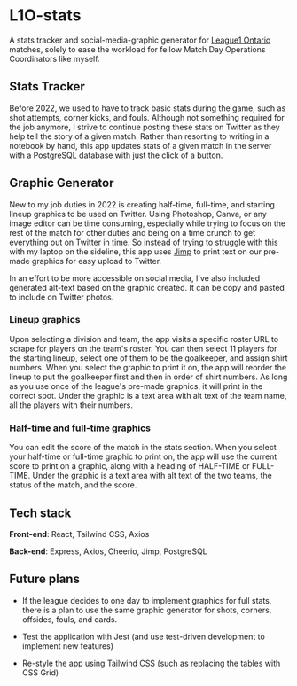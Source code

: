 # L1O-stats

A stats tracker and social-media-graphic generator for [League1 Ontario](https://www.league1ontario.com) matches, solely to ease the workload for fellow Match Day Operations Coordinators like myself.

## Stats Tracker

Before 2022, we used to have to track basic stats during the game, such as shot attempts, corner kicks, and fouls. Although not something required for the job anymore, I strive to continue posting these stats on Twitter as they help tell the story of a given match. Rather than resorting to writing in a notebook by hand, this app updates stats of a given match in the server with a PostgreSQL database with just the click of a button.

## Graphic Generator

New to my job duties in 2022 is creating half-time, full-time, and starting lineup graphics to be used on Twitter. Using Photoshop, Canva, or any image editor can be time consuming, especially while trying to focus on the rest of the match for other duties and being on a time crunch to get everything out on Twitter in time. So instead of trying to struggle with this with my laptop on the sideline, this app uses [Jimp](https://github.com/oliver-moran/jimp) to print text on our pre-made graphics for easy upload to Twitter.

In an effort to be more accessible on social media, I've also included generated alt-text based on the graphic created. It can be copy and pasted to include on Twitter photos.

### Lineup graphics

Upon selecting a division and team, the app visits a specific roster URL to scrape for players on the team's roster. You can then select 11 players for the starting lineup, select one of them to be the goalkeeper, and assign shirt numbers. When you select the graphic to print it on, the app will reorder the lineup to put the goalkeeper first and then in order of shirt numbers. As long as you use once of the league's pre-made graphics, it will print in the correct spot. Under the graphic is a text area with alt text of the team name, all the players with their numbers.

### Half-time and full-time graphics

You can edit the score of the match in the stats section. When you select your half-time or full-time graphic to print on, the app will use the current score to print on a graphic, along with a heading of HALF-TIME or FULL-TIME. Under the graphic is a text area with alt text of the two teams, the status of the match, and the score.

## Tech stack

**Front-end**: React, Tailwind CSS, Axios

**Back-end**: Express, Axios, Cheerio, Jimp, PostgreSQL

## Future plans

- If the league decides to one day to implement graphics for full stats, there is a plan to use the same graphic generator for shots, corners, offsides, fouls, and cards.

- Test the application with Jest (and use test-driven development to implement new features)

- Re-style the app using Tailwind CSS (such as replacing the tables with CSS Grid)
